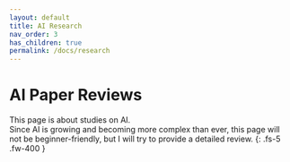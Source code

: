 ```yaml
---
layout: default
title: AI Research
nav_order: 3
has_children: true
permalink: /docs/research
---
```


# **AI Paper Reviews**

This page is about studies on AI.    
Since AI is growing and becoming more complex than ever, this page will not be beginner-friendly, but I will try to provide a detailed review.
{: .fs-5 .fw-400 }
